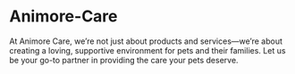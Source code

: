 # Animore-Care
At Animore Care, we’re not just about products and services—we’re about creating a loving, supportive environment for pets and their families. Let us be your go-to partner in providing the care your pets deserve.
